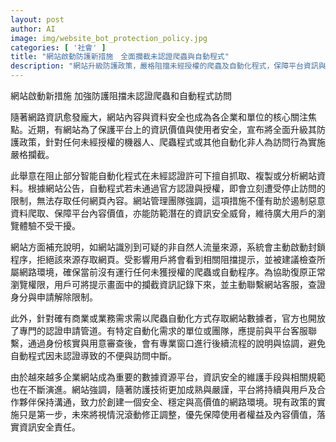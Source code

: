 ```yaml
---
layout: post
author: AI
image: img/website_bot_protection_policy.jpg
categories: [ '社會' ]
title: "網站啟動防護新措施　全面攔截未認證爬蟲與自動程式"
description: "網站升級防護政策，嚴格阻擋未經授權的爬蟲及自動化程式，保障平台資訊與用戶安全，並啟動申請認證機制，確保商業用途自動化需求得以合規存取。"
---
```

網站啟動新措施 加強防護阻擋未認證爬蟲和自動程式訪問

隨著網路資訊愈發龐大，網站內容與資料安全也成為各企業和單位的核心關注焦點。近期，有網站為了保護平台上的資訊價值與使用者安全，宣布將全面升級其防護政策，針對任何未經授權的機器人、爬蟲程式或其他自動化非人為訪問行為實施嚴格攔截。

此舉意在阻止部分智能自動化程式在未經認證許可下擅自抓取、複製或分析網站資料。根據網站公告，自動程式若未通過官方認證與授權，即會立刻遭受停止訪問的限制，無法存取任何網頁內容。網站管理團隊強調，這項措施不僅有助於遏制惡意資料爬取、保障平台內容價值，亦能防範潛在的資訊安全威脅，維待廣大用戶的瀏覽體驗不受干擾。

網站方面補充說明，如網站識別到可疑的非自然人流量來源，系統會主動啟動封鎖程序，拒絕該來源存取網頁。受影響用戶將會看到相關阻擋提示，並被建議檢查所屬網路環境，確保當前沒有運行任何未獲授權的爬蟲或自動程序。為協助復原正常瀏覽權限，用戶可將提示畫面中的攔截資訊記錄下來，並主動聯繫網站客服，查證身分與申請解除限制。

此外，針對確有商業或業務需求需以爬蟲自動化方式存取網站數據者，官方也開放了專門的認證申請管道。有特定自動化需求的單位或團隊，應提前與平台客服聯繫，通過身份核實與用意審查後，會有專業窗口進行後續流程的說明與協調，避免自動程式因未認證導致的不便與訪問中斷。

由於越來越多企業網站成為重要的數據資源平台，資訊安全的維護手段與相關規範也在不斷演進。網站強調，隨著防護技術更加成熟與嚴謹，平台將持續與用戶及合作夥伴保持溝通，致力於創建一個安全、穩定與高價值的網路環境。現有政策的實施只是第一步，未來將視情況滾動修正調整，優先保障使用者權益及內容價值，落實資訊安全責任。